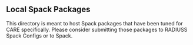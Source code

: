 [comment]: # (#################################################################)
[comment]: # (Copyright 2020-25, Lawrence Livermore National Security, LLC and CARE)
[comment]: # (project contributors. See the CARE LICENSE file for details.)
[comment]: #
[comment]: # (SPDX-License-Identifier: BSD-3-Clause)
[comment]: # (#################################################################)

## Local Spack Packages

This directory is meant to host Spack packages that have been tuned for CARE
specifically.  Please consider submitting those packages to RADIUSS Spack
Configs or to Spack.
